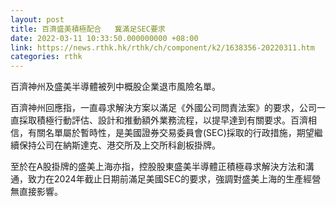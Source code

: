 ```yaml
---
layout: post
title: 百濟盛美積極配合   冀滿足SEC要求
date: 2022-03-11 10:33:50.000000000 +08:00
link: https://news.rthk.hk/rthk/ch/component/k2/1638356-20220311.htm
categories: rthk
---
```


百濟神州及盛美半導體被列中概股企業退市風險名單。

百濟神州回應指，一直尋求解決方案以滿足《外國公司問責法案》的要求，公司一直採取積極行動評估、設計和推動額外業務流程，以提早達到有關要求。百濟相信，有關名單屬於暫時性，是美國證券交易委員會(SEC)採取的行政措施，期望繼續保持公司在納斯達克、港交所及上交所科創板掛牌。

至於在A股掛牌的盛美上海亦指，控股股東盛美半導體正積極尋求解決方法和溝通，致力在2024年截止日期前滿足美國SEC的要求，強調對盛美上海的生產經營無直接影響。

